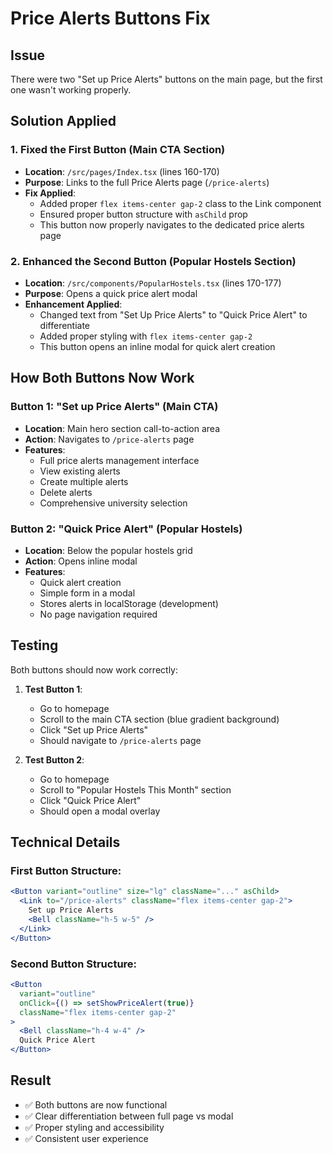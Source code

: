 # Price Alerts Buttons Fix

## Issue
There were two "Set up Price Alerts" buttons on the main page, but the first one wasn't working properly.

## Solution Applied

### 1. **Fixed the First Button (Main CTA Section)**
- **Location**: `/src/pages/Index.tsx` (lines 160-170)
- **Purpose**: Links to the full Price Alerts page (`/price-alerts`)
- **Fix Applied**: 
  - Added proper `flex items-center gap-2` class to the Link component
  - Ensured proper button structure with `asChild` prop
  - This button now properly navigates to the dedicated price alerts page

### 2. **Enhanced the Second Button (Popular Hostels Section)**  
- **Location**: `/src/components/PopularHostels.tsx` (lines 170-177)
- **Purpose**: Opens a quick price alert modal
- **Enhancement Applied**:
  - Changed text from "Set Up Price Alerts" to "Quick Price Alert" to differentiate
  - Added proper styling with `flex items-center gap-2`
  - This button opens an inline modal for quick alert creation

## How Both Buttons Now Work

### Button 1: "Set up Price Alerts" (Main CTA)
- **Location**: Main hero section call-to-action area
- **Action**: Navigates to `/price-alerts` page
- **Features**: 
  - Full price alerts management interface
  - View existing alerts
  - Create multiple alerts
  - Delete alerts
  - Comprehensive university selection

### Button 2: "Quick Price Alert" (Popular Hostels)
- **Location**: Below the popular hostels grid
- **Action**: Opens inline modal
- **Features**:
  - Quick alert creation
  - Simple form in a modal
  - Stores alerts in localStorage (development)
  - No page navigation required

## Testing

Both buttons should now work correctly:

1. **Test Button 1**: 
   - Go to homepage
   - Scroll to the main CTA section (blue gradient background)
   - Click "Set up Price Alerts" 
   - Should navigate to `/price-alerts` page

2. **Test Button 2**:
   - Go to homepage  
   - Scroll to "Popular Hostels This Month" section
   - Click "Quick Price Alert"
   - Should open a modal overlay

## Technical Details

### First Button Structure:
```jsx
<Button variant="outline" size="lg" className="..." asChild>
  <Link to="/price-alerts" className="flex items-center gap-2">
    Set up Price Alerts
    <Bell className="h-5 w-5" />
  </Link>
</Button>
```

### Second Button Structure:
```jsx
<Button 
  variant="outline"
  onClick={() => setShowPriceAlert(true)}
  className="flex items-center gap-2"
>
  <Bell className="h-4 w-4" />
  Quick Price Alert
</Button>
```

## Result
- ✅ Both buttons are now functional
- ✅ Clear differentiation between full page vs modal
- ✅ Proper styling and accessibility
- ✅ Consistent user experience

